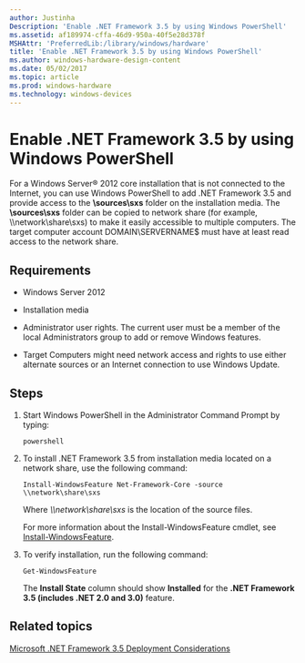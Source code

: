 ```yaml
---
author: Justinha
Description: 'Enable .NET Framework 3.5 by using Windows PowerShell'
ms.assetid: af189974-cffa-46d9-950a-40f5e28d378f
MSHAttr: 'PreferredLib:/library/windows/hardware'
title: 'Enable .NET Framework 3.5 by using Windows PowerShell'
ms.author: windows-hardware-design-content
ms.date: 05/02/2017
ms.topic: article
ms.prod: windows-hardware
ms.technology: windows-devices
---
```


# Enable .NET Framework 3.5 by using Windows PowerShell


For a Windows Server® 2012 core installation that is not connected to the Internet, you can use Windows PowerShell to add .NET Framework 3.5 and provide access to the **\\sources\\sxs** folder on the installation media. The **\\sources\\sxs** folder can be copied to network share (for example, \\\\network\\share\\sxs) to make it easily accessible to multiple computers. The target computer account DOMAIN\\SERVERNAME$ must have at least read access to the network share.

## <span id="Requirements"></span><span id="requirements"></span><span id="REQUIREMENTS"></span>Requirements


-   Windows Server 2012

-   Installation media

-   Administrator user rights. The current user must be a member of the local Administrators group to add or remove Windows features.

-   Target Computers might need network access and rights to use either alternate sources or an Internet connection to use Windows Update.

## <span id="Steps"></span><span id="steps"></span><span id="STEPS"></span>Steps


1.  Start Windows PowerShell in the Administrator Command Prompt by typing:

    ``` syntax
    powershell
    ```

2.  To install .NET Framework 3.5 from installation media located on a network share, use the following command:

    ``` syntax
    Install-WindowsFeature Net-Framework-Core -source \\network\share\sxs
    ```

    Where *\\\\network\\share\\sxs* is the location of the source files.

    For more information about the Install-WindowsFeature cmdlet, see [Install-WindowsFeature](http://go.microsoft.com/fwlink/p/?linkid=329977).

3.  To verify installation, run the following command:

    ``` syntax
    Get-WindowsFeature
    ```

    The **Install State** column should show **Installed** for the **.NET Framework 3.5 (includes .NET 2.0 and 3.0)** feature.

## <span id="related_topics"></span>Related topics


[Microsoft .NET Framework 3.5 Deployment Considerations](microsoft-net-framework-35-deployment-considerations.md)

 

 






